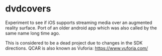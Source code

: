# dvdcovers
Experiment to see if iOS supports streaming media over an augmented reality surface. Port of an older android app which was also called by the same name long time ago.

This is considered to be a dead project due to changes in the SDK directions. QCAR is also known as Vuforia: https://www.vuforia.com/
